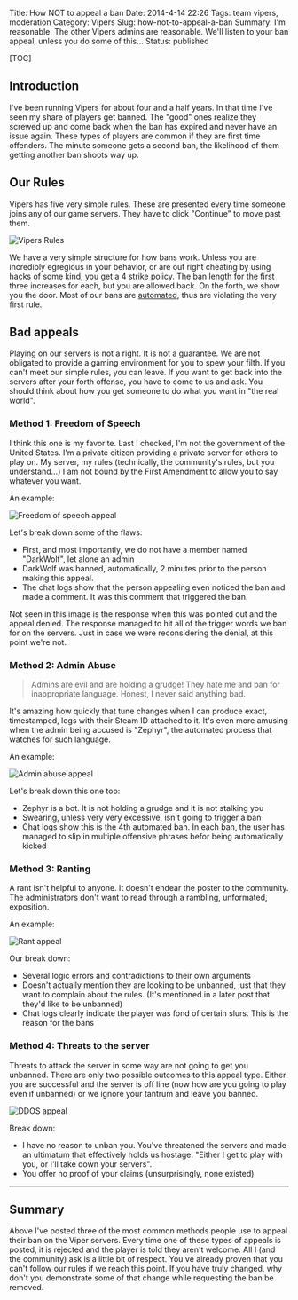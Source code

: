Title: How NOT to appeal a ban
Date: 2014-4-14 22:26
Tags: team vipers, moderation
Category: Vipers
Slug: how-not-to-appeal-a-ban
Summary: I'm reasonable. The other Vipers admins are reasonable. We'll listen to your ban appeal, unless you do some of this...
Status: published

[TOC]

## Introduction

I've been running Vipers for about four and a half years. In that time I've seen my share of players get banned. The "good"
ones realize they screwed up and come back when the ban has expired and never have an issue again. These types of players
are common if they are first time offenders. The minute someone gets a second ban, the likelihood of them getting another
ban shoots way up.

## Our Rules

Vipers has five very simple rules. These are presented every time someone joins any of our game servers. They have to 
click "Continue" to move past them. 

![Vipers Rules][1]

We have a very simple structure for how bans work. Unless you are incredibly egregious in your behavior, or are out right
cheating by using hacks of some kind, you get a 4 strike policy. The ban length for the first three increases for each, but you
are allowed back. On the forth, we show you the door. Most of our bans are [automated][2], thus are violating the very first rule.
 
## Bad appeals

Playing on our servers is not a right. It is not a guarantee. We are not obligated to provide a gaming environment for you
to spew your filth. If you can't meet our simple rules, you can leave. If you want to get back into the servers after your
forth offense, you have to come to us and ask. You should think about how you get someone to do what you want in "the
 real world". 
 
### Method 1: Freedom of Speech

I think this one is my favorite. Last I checked, I'm not the government of the United States. I'm a private citizen providing
a private server for others to play on. My server, my rules (technically, the community's rules, but you understand...) 
I am not bound by the First Amendment to allow you to say whatever you want.

An example:

![Freedom of speech appeal][3]
 
Let's break down some of the flaws:

 - First, and most importantly, we do not have a member named "DarkWolf", let alone an admin
 - DarkWolf was banned, automatically, 2 minutes prior to the person making this appeal. 
 - The chat logs show that the person appealing even noticed the ban and made a comment. It was this comment that
 triggered the ban.
 
Not seen in this image is the response when this was pointed out and the appeal denied. The response managed to hit all
of the trigger words we ban for on the servers. Just in case we were reconsidering the denial, at this point we're not.

### Method 2: Admin Abuse

 > Admins are evil and are holding a grudge! They hate me and ban for inappropriate language. Honest, I never said anything bad.

It's amazing how quickly that tune changes when I can produce exact, timestamped, logs with their Steam ID attached to it. It's even 
more amusing when the admin being accused is "Zephyr", the automated process that watches for such language. 
 
An example:
 
![Admin abuse appeal][4] 
 
Let's break down this one too:

 - Zephyr is a bot. It is not holding a grudge and it is not stalking you
 - Swearing, unless very very excessive, isn't going to trigger a ban
 - Chat logs show this is the 4th automated ban. In each ban, the user has managed to slip in multiple offensive phrases
 befor being automatically kicked
 
### Method 3: Ranting

A rant isn't helpful to anyone. It doesn't endear the poster to the community. The administrators don't want to read through
a rambling, unformated, exposition. 

An example:

![Rant appeal][5]

Our break down:

 - Several logic errors and contradictions to their own arguments
 - Doesn't actually mention they are looking to be unbanned, just that they want to complain about the rules. (It's mentioned
 in a later post that they'd like to be unbanned)
 - Chat logs clearly indicate the player was fond of certain slurs. This is the reason for the bans
 
### Method 4: Threats to the server

Threats to attack the server in some way are not going to get you unbanned. There are only two possible outcomes to this
appeal type. Either you are successful and the server is off line (now how are you going to play even if unbanned) or we
ignore your tantrum and leave you banned. 

![DDOS appeal][6]

Break down:

 - I have no reason to unban you. You've threatened the servers and made an ultimatum that effectively holds us hostage: 
 "Either I get to play with you, or I'll take down your servers". 
 - You offer no proof of your claims (unsurprisingly, none existed)
 
 
---

## Summary

Above I've posted three of the most common methods people use to appeal their ban on the Viper servers. Every time one of
these types of appeals is posted, it is rejected and the player is told they aren't welcome. All I (and the community) ask
is a little bit of respect. You've already proven that you can't follow our rules if we reach this point. If you have truly 
changed, why don't you demonstrate some of that change while requesting the ban be removed.




 [1]: {attach}images/vipers-rules.png
 [2]: {filename}2012_04_22_monitoring-language-on-the-game-servers.md
 [3]: {attach}images/vipers-speech-appeal-1.png
 [4]: {attach}images/vipers-abuse-appeal-1.png
 [5]: {attach}images/vipers-rant-appeal-1.png
 [6]: {attach}images/vipers-ddos-appeal-1.png